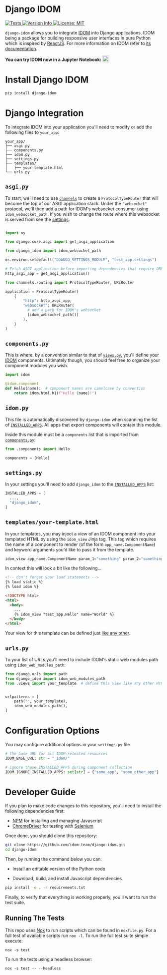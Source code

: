 # Django IDOM

<a href="https://github.com/idom-team/django-idom/actions?query=workflow%3ATest">
  <img alt="Tests" src="https://github.com/idom-team/django-idom/workflows/Test/badge.svg?event=push" />
</a>
<a href="https://pypi.python.org/pypi/django-idom">
  <img alt="Version Info" src="https://img.shields.io/pypi/v/idom.svg"/>
</a>
<a href="https://github.com/idom-team/django-idom/blob/main/LICENSE">
  <img alt="License: MIT" src="https://img.shields.io/badge/License-MIT-purple.svg">
</a>

`django-idom` allows you to integrate [IDOM](https://github.com/idom-team/idom) into
Django applications. IDOM being a package for building responsive user interfaces in
pure Python which is inspired by [ReactJS](https://reactjs.org/). For more information
on IDOM refer to [its documentation](https://idom-docs.herokuapp.com).

**You can try IDOM now in a Jupyter Notebook:**
<a
  target="_blank"
  href="https://mybinder.org/v2/gh/idom-team/idom-jupyter/main?filepath=notebooks%2Fintroduction.ipynb">
  <img
    alt="Binder"
    valign="bottom"
    height="21px"
    src="https://mybinder.org/badge_logo.svg"/>
</a>


# Install Django IDOM

```bash
pip install django-idom
```

# Django Integration

To integrate IDOM into your application you'll need to modify or add the following files to `your_app`:

```
your_app/
├── asgi.py
├── components.py
├── idom.py
├── settings.py
├── templates/
│   ├── your-template.html
└── urls.py
```

## `asgi.py`

To start, we'll need to use [`channels`](https://channels.readthedocs.io/en/stable/) to
create a `ProtocolTypeRouter` that will become the top of our ASGI application stack.
Under the `"websocket"` protocol, we'll then add a path for IDOM's websocket consumer
using `idom_websocket_path`. If you wish to change the route where this
websocket is served from see the [settings](#configuration-options).

```python

import os

from django.core.asgi import get_asgi_application

from django_idom import idom_websocket_path

os.environ.setdefault("DJANGO_SETTINGS_MODULE", "test_app.settings")

# Fetch ASGI application before importing dependencies that require ORM models.
http_asgi_app = get_asgi_application()

from channels.routing import ProtocolTypeRouter, URLRouter

application = ProtocolTypeRouter(
    {
        "http": http_asgi_app,
        "websocket": URLRouter(
          # add a path for IDOM's websocket
          [idom_websocket_path()]
        ),
    }
)
```

## `components.py`

This is where, by a convention similar to that of
[`views.py`](https://docs.djangoproject.com/en/3.2/topics/http/views/), you'll define
your [IDOM](https://github.com/idom-team/idom) components. Ultimately though, you should
feel free to organize your component modules you wish.

```python
import idom

@idom.component
def Hello(name):  # component names are camelcase by convention
    return idom.html.h1(f"Hello {name}!")
```

## `idom.py`

This file is automatically discovered by `django-idom` when scanning the list of
[`INSTALLED_APPS`](https://docs.djangoproject.com/en/3.2/ref/settings/#std:setting-INSTALLED_APPS).
All apps that export components will contain this module.

Inside this module must be a `components` list that is imported from
[`components.py`](#components.py):

```python
from .components import Hello

components = [Hello]
```

## `settings.py`

In your settings you'll need to add `django_idom` to the
[`INSTALLED_APPS`](https://docs.djangoproject.com/en/3.2/ref/settings/#std:setting-INSTALLED_APPS)
list:

```python
INSTALLED_APPS = [
  ...,
  "django_idom",
]
```

## `templates/your-template.html`

In your templates, you may inject a view of an IDOM component into your templated HTML
by using the `idom_view` Jinja tag. This tag which requires the name of a component to
render (of the form `app_name.ComponentName`) and keyword arguments you'd like to pass
it from the template.

```python
idom_view app_name.ComponentName param_1="something" param_2="something-else"
```

In context this will look a bit like the following...

```html
<!-- don't forget your load statements -->
{% load static %}
{% load idom %}

<!DOCTYPE html>
<html>
  <body>
    ...
    {% idom_view "test_app.Hello" name="World" %}
  </body>
</html>
```

Your view for this template can be defined just
[like any other](https://docs.djangoproject.com/en/3.2/intro/tutorial03/#write-views-that-actually-do-something).

## `urls.py`

To your list of URLs you'll need to include IDOM's static web modules path using
`idom_web_modules_path`:

```python
from django.urls import path
from django_idom import idom_web_modules_path
from .views import your_template  # define this view like any other HTML template


urlpatterns = [
    path("", your_template),
    idom_web_modules_path(),
]
```

# Configuration Options

You may configure additional options in your `settings.py` file

```python
# the base URL for all IDOM-releated resources
IDOM_BASE_URL: str = "_idom/"

# ignore these INSTALLED_APPS during component collection
IDOM_IGNORE_INSTALLED_APPS: set[str] = {"some_app", "some_other_app"}
```

# Developer Guide

If you plan to make code changes to this repository, you'll need to install the
following dependencies first:

- [NPM](https://docs.npmjs.com/try-the-latest-stable-version-of-npm) for
  installing and managing Javascript
- [ChromeDriver](https://chromedriver.chromium.org/downloads) for testing with
  [Selenium](https://www.seleniumhq.org/)

Once done, you should clone this repository:

```bash
git clone https://github.com/idom-team/django-idom.git
cd django-idom
```

Then, by running the command below you can:

- Install an editable version of the Python code

- Download, build, and install Javascript dependencies

```bash
pip install -e . -r requirements.txt
```

Finally, to verify that everything is working properly, you'll want to run the test suite.

## Running The Tests

This repo uses [Nox](https://nox.thea.codes/en/stable/) to run scripts which can
be found in `noxfile.py`. For a full test of available scripts run `nox -l`. To run the full test suite simple execute:

```
nox -s test
```

To run the tests using a headless browser:

```
nox -s test -- --headless
```
